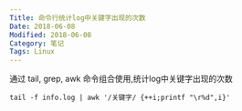 ```yaml
---
Title: 命令行统计log中关键字出现的次数
Date: 2018-06-08
Modified: 2018-06-08
Category: 笔记
Tags: Linux
---
```


通过 tail, grep, awk 命令组合使用,统计log中关键字出现的次数

```shell
tail -f info.log | awk '/关键字/ {++i;printf "\r%d",i}'
```
